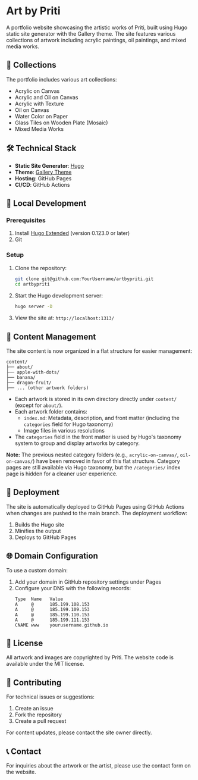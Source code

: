 # Art by Priti

A portfolio website showcasing the artistic works of Priti, built using Hugo static site generator with the Gallery theme. The site features various collections of artwork including acrylic paintings, oil paintings, and mixed media works.

## 🎨 Collections

The portfolio includes various art collections:
- Acrylic on Canvas
- Acrylic and Oil on Canvas
- Acrylic with Texture
- Oil on Canvas
- Water Color on Paper
- Glass Tiles on Wooden Plate (Mosaic)
- Mixed Media Works

## 🛠 Technical Stack

- **Static Site Generator**: [Hugo](https://gohugo.io/)
- **Theme**: [Gallery Theme](https://github.com/nicokaiser/hugo-theme-gallery/)
- **Hosting**: GitHub Pages
- **CI/CD**: GitHub Actions

## 🚀 Local Development

### Prerequisites

1. Install [Hugo Extended](https://gohugo.io/installation/) (version 0.123.0 or later)
2. Git

### Setup

1. Clone the repository:
   ```bash
   git clone git@github.com:YourUsername/artbypriti.git
   cd artbypriti
   ```

2. Start the Hugo development server:
   ```bash
   hugo server -D
   ```

3. View the site at: `http://localhost:1313/`

## 📝 Content Management

The site content is now organized in a flat structure for easier management:

```
content/
├── about/
├── apple-with-dots/
├── banana/
├── dragon-fruit/
├── ... (other artwork folders)
```

- Each artwork is stored in its own directory directly under `content/` (except for `about/`).
- Each artwork folder contains:
  - `index.md`: Metadata, description, and front matter (including the `categories` field for Hugo taxonomy)
  - Image files in various resolutions
- The `categories` field in the front matter is used by Hugo's taxonomy system to group and display artworks by category.

**Note:** The previous nested category folders (e.g., `acrylic-on-canvas/`, `oil-on-canvas/`) have been removed in favor of this flat structure. Category pages are still available via Hugo taxonomy, but the `/categories/` index page is hidden for a cleaner user experience.

## 🔄 Deployment

The site is automatically deployed to GitHub Pages using GitHub Actions when changes are pushed to the main branch. The deployment workflow:

1. Builds the Hugo site
2. Minifies the output
3. Deploys to GitHub Pages

## 🌐 Domain Configuration

To use a custom domain:

1. Add your domain in GitHub repository settings under Pages
2. Configure your DNS with the following records:
   ```
   Type  Name   Value
   A     @      185.199.108.153
   A     @      185.199.109.153
   A     @      185.199.110.153
   A     @      185.199.111.153
   CNAME www    yourusername.github.io
   ```

## 📄 License

All artwork and images are copyrighted by Priti. The website code is available under the MIT license.

## 🤝 Contributing

For technical issues or suggestions:
1. Create an issue
2. Fork the repository
3. Create a pull request

For content updates, please contact the site owner directly.

## 📞 Contact

For inquiries about the artwork or the artist, please use the contact form on the website.
